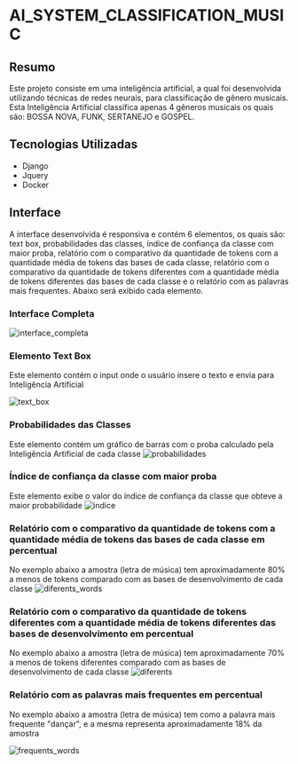# AI_SYSTEM_CLASSIFICATION_MUSIC

## Resumo

Este projeto consiste em uma inteligência artificial, a qual foi desenvolvida utilizando técnicas de redes neurais, para classificação de gênero musicais. Esta Inteligência Artificial classifica apenas 4 gêneros musicais os quais são: BOSSA NOVA, FUNK, SERTANEJO e GOSPEL.

## Tecnologias Utilizadas

<ul>
<li>Django</li>
<li>Jquery</li>
<li>Docker</li>
</ul>  


## Interface

A interface desenvolvida é responsiva e contém 6 elementos, os quais são: text box, probabilidades das classes, índice de confiança da classe com maior proba, relatório com o comparativo da quantidade de tokens com a quantidade média de tokens das bases de cada classe, relatório com o comparativo da quantidade de tokens diferentes com a quantidade média de tokens diferentes das bases de cada classe e o relatório com as palavras mais frequentes. Abaixo será exibido cada elemento.

### Interface Completa

![interface_completa](https://user-images.githubusercontent.com/40969977/93151669-eb54f500-f6d2-11ea-9c98-842247d1c186.png)


### Elemento Text Box

Este elemento contém o input onde o usuário insere o texto e envia para Inteligência Artificial

![text_box](https://user-images.githubusercontent.com/40969977/93150437-7fbd5880-f6cf-11ea-8d38-7248cb154bca.png)

### Probabilidades das Classes

Este elemento contém um gráfico de barras com o proba calculado pela Inteligência Artificial de cada classe 
![probabilidades](https://user-images.githubusercontent.com/40969977/93153071-bcd91900-f6d6-11ea-96a6-a622a06a94a1.png)


### Índice de confiança da classe com maior proba

Este elemento exibe o valor do índice de confiança da classe que obteve a maior probabilidade 
![indice](https://user-images.githubusercontent.com/40969977/93152984-87ccc680-f6d6-11ea-9af6-54f637cc0201.png)

### Relatório com o comparativo da quantidade de tokens com a quantidade média de tokens das bases de cada classe em percentual

No exemplo abaixo a amostra (letra de música) tem aproximadamente 80% a menos de tokens comparado com as bases de desenvolvimento de cada classe
![diferents_words](https://user-images.githubusercontent.com/40969977/93152870-37556900-f6d6-11ea-93a3-41cb1dc11872.png)

### Relatório com o comparativo da quantidade de tokens diferentes com a quantidade média de tokens diferentes das bases de desenvolvimento em percentual

No exemplo abaixo a amostra (letra de música) tem aproximadamente 70% a menos de tokens diferentes comparado com as bases de desenvolvimento de cada classe
![diferents](https://user-images.githubusercontent.com/40969977/93153097-d2e6d980-f6d6-11ea-883a-636d20c3b8a3.png)

### Relatório com as palavras mais frequentes em percentual

No exemplo abaixo a amostra (letra de música) tem como a palavra mais frequente "dançar", e a mesma representa aproximadamente 18% da amostra

![frequents_words](https://user-images.githubusercontent.com/40969977/93152961-72579c80-f6d6-11ea-945b-11853143c274.png)

